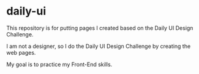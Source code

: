 # daily-ui
This repository is for putting pages I created based on the Daily UI Design Challenge.

I am not a designer, so I do the Daily UI Design Challenge by creating the web pages.

My goal is to practice my Front-End skills.
